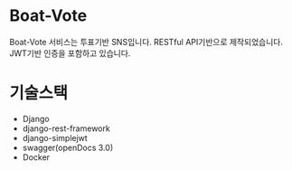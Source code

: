 # Boat-Vote
Boat-Vote 서비스는 투표기반 SNS입니다.
RESTful API기반으로 제작되었습니다.
JWT기반 인증을 포함하고 있습니다.

# 기술스택
- Django
- django-rest-framework
- django-simplejwt
- swagger(openDocs 3.0)
- Docker
